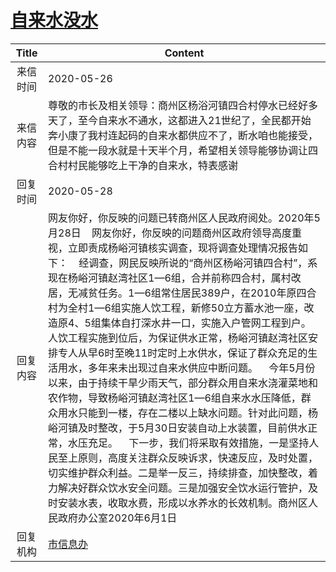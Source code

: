 # <a href="http://www.shangluo.gov.cn/zmhd/ldxxxx.jsp?urltype=leadermail.LeaderMailContentUrl&wbtreeid=1112&leadermailid=5909">自来水没水</a>
| Title |                                                                                                                                                                                                                                                                                            Content                                                                                                                                                                                                                                                                                            |
|:-----:|-----------------------------------------------------------------------------------------------------------------------------------------------------------------------------------------------------------------------------------------------------------------------------------------------------------------------------------------------------------------------------------------------------------------------------------------------------------------------------------------------------------------------------------------------------------------------------------------------|
| 来信时间  | 2020-05-26                                                                                                                                                                                                                                                                                                                                                                                                                                                                                                                                                                                    |
| 来信内容  | 尊敬的市长及相关领导：商州区杨浴河镇四合村停水已经好多天了，至今自来水不通水，这都进入21世纪了，全民都开始奔小康了我村连起码的自来水都供应不了，断水咱也能接受，但是不能一段水就是十天半个月，希望相关领导能够协调让四合村村民能够吃上干净的自来水，特表感谢                                                                                                                                                                                                                                                                                                                                                                                                                                                               |
| 回复时间  | 2020-05-28                                                                                                                                                                                                                                                                                                                                                                                                                                                                                                                                                                                    |
| 回复内容  | 网友你好，你反映的问题已转商州区人民政府阅处。2020年5月28日    网友你好，你反映的问题商州区政府领导高度重视，立即责成杨峪河镇核实调查，现将调查处理情况报告如下：    经调查，网民反映所说的“商州区杨峪河镇四合村”，系现在杨峪河镇赵湾社区1—6组，合并前称四合村，属村改居，无减贫任务。1—6组常住居民389户，在2010年原四合村为全村1—6组实施人饮工程，新修50立方蓄水池一座，改造原4、5组集体自打深水井一口，实施入户管网工程到户。人饮工程实施到位后，为保证供水正常，杨峪河镇赵湾社区安排专人从早6时至晚11时定时上水供水，保证了群众充足的生活用水，多年来未出现过自来水供应中断问题。    今年5月份以来，由于持续干旱少雨天气，部分群众用自来水浇灌菜地和农作物，导致杨峪河镇赵湾社区1—6组自来水水压降低，群众用水只能到一楼，存在二楼以上缺水问题。针对此问题，杨峪河镇及时整改，于5月30日安装自动上水装置，目前供水正常，水压充足。    下一步，我们将采取有效措施，一是坚持人民至上原则，高度关注群众反映诉求，快速反应，及时处置，切实维护群众利益。二是举一反三，持续排查，加快整改，着力解决好群众饮水安全问题。三是加强安全饮水运行管护，及时安装水表，收取水费，形成以水养水的长效机制。商州区人民政府办公室2020年6月1日 |
| 回复机构  | <a href="../../category/agencies/市信息办.md">市信息办</a>                                                                                                                                                                                                                                                                                                                                                                                                                                                                                                                                            |